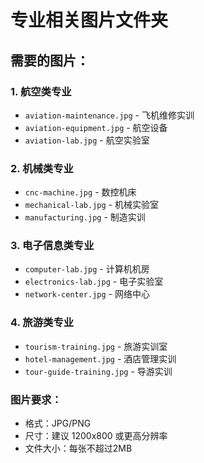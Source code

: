 # 专业相关图片文件夹

## 需要的图片：

### 1. 航空类专业
- `aviation-maintenance.jpg` - 飞机维修实训
- `aviation-equipment.jpg` - 航空设备
- `aviation-lab.jpg` - 航空实验室

### 2. 机械类专业
- `cnc-machine.jpg` - 数控机床
- `mechanical-lab.jpg` - 机械实验室
- `manufacturing.jpg` - 制造实训

### 3. 电子信息类专业
- `computer-lab.jpg` - 计算机机房
- `electronics-lab.jpg` - 电子实验室
- `network-center.jpg` - 网络中心

### 4. 旅游类专业
- `tourism-training.jpg` - 旅游实训室
- `hotel-management.jpg` - 酒店管理实训
- `tour-guide-training.jpg` - 导游实训

### 图片要求：
- 格式：JPG/PNG
- 尺寸：建议 1200x800 或更高分辨率
- 文件大小：每张不超过2MB